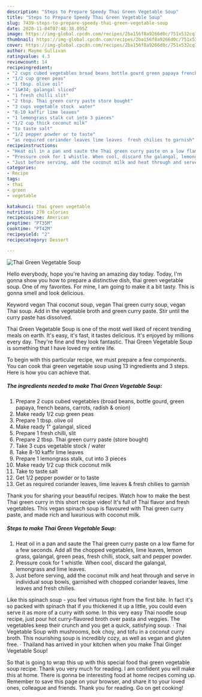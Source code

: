 ```yaml
---
description: "Steps to Prepare Speedy Thai Green Vegetable Soup"
title: "Steps to Prepare Speedy Thai Green Vegetable Soup"
slug: 7439-steps-to-prepare-speedy-thai-green-vegetable-soup
date: 2020-11-04T07:48:38.095Z
image: https://img-global.cpcdn.com/recipes/2ba156f8a9266d0c/751x532cq70/thai-green-vegetable-soup-recipe-main-photo.jpg
thumbnail: https://img-global.cpcdn.com/recipes/2ba156f8a9266d0c/751x532cq70/thai-green-vegetable-soup-recipe-main-photo.jpg
cover: https://img-global.cpcdn.com/recipes/2ba156f8a9266d0c/751x532cq70/thai-green-vegetable-soup-recipe-main-photo.jpg
author: Mayme Sullivan
ratingvalue: 4.3
reviewcount: 14
recipeingredient:
- "2 cups cubed vegetables broad beans bottle gourd green papaya french beans carrots radish  onion"
- "1/2 cup green peas"
- "1 tbsp. olive oil"
- "1&#34; galangal sliced"
- "1 fresh chilli slit"
- "2 tbsp. Thai green curry paste store bought"
- "3 cups vegetable stock  water"
- "8-10 kaffir lime leaves"
- "1 lemongrass stalk cut into 3 pieces"
- "1/2 cup thick coconut milk"
- "to taste salt"
- "1/2 pepper powder or to taste"
- "as required coriander leaves lime leaves  fresh chilies to garnish"
recipeinstructions:
- "Heat oil in a pan and saute the Thai green curry paste on a low flame for a few seconds. Add all the chopped vegetables, lime leaves, lemon grass, galangal, green peas, fresh chilli, stock, salt and pepper powder."
- "Pressure cook for 1 whistle. When cool, discard the galangal, lemongrass and lime leaves."
- "Just before serving, add the coconut milk and heat through and serve in individual soup bowls, garnished with chopped coriander leaves, lime leaves and fresh chilies."
categories:
- Recipe
tags:
- thai
- green
- vegetable

katakunci: thai green vegetable 
nutrition: 270 calories
recipecuisine: American
preptime: "PT35M"
cooktime: "PT42M"
recipeyield: "2"
recipecategory: Dessert

---
```



![Thai Green Vegetable Soup](https://img-global.cpcdn.com/recipes/2ba156f8a9266d0c/751x532cq70/thai-green-vegetable-soup-recipe-main-photo.jpg)

Hello everybody, hope you're having an amazing day today. Today, I'm gonna show you how to prepare a distinctive dish, thai green vegetable soup. One of my favorites. For mine, I am going to make it a bit tasty. This is gonna smell and look delicious.

Keyword vegan Thai coconut soup, vegan Thai green curry soup, vegan Thai soup. Add in the vegetable broth and green curry paste. Stir until the curry paste has dissolved.

Thai Green Vegetable Soup is one of the most well liked of recent trending meals on earth. It's easy, it's fast, it tastes delicious. It's enjoyed by millions every day. They're fine and they look fantastic. Thai Green Vegetable Soup is something that I have loved my entire life.


To begin with this particular recipe, we must prepare a few components. You can cook thai green vegetable soup using 13 ingredients and 3 steps. Here is how you can achieve that.

<!--inarticleads1-->

##### The ingredients needed to make Thai Green Vegetable Soup:

1. Prepare 2 cups cubed vegetables (broad beans, bottle gourd, green papaya, french beans, carrots, radish &amp; onion)
1. Make ready 1/2 cup green peas
1. Prepare 1 tbsp. olive oil
1. Make ready 1&#34; galangal, sliced
1. Prepare 1 fresh chilli, slit
1. Prepare 2 tbsp. Thai green curry paste (store bought)
1. Take 3 cups vegetable stock / water
1. Take 8-10 kaffir lime leaves
1. Prepare 1 lemongrass stalk, cut into 3 pieces
1. Make ready 1/2 cup thick coconut milk
1. Take to taste salt
1. Get 1/2 pepper powder or to taste
1. Get as required coriander leaves, lime leaves &amp; fresh chilies to garnish


Thank you for sharing your beautiful recipes. Watch how to make the best Thai green curry in this short recipe video! It&#39;s full of Thai flavor and fresh vegetables. This vegan spinach soup is flavoured with Thai green curry paste, and made rich and luxurious with coconut milk. 

<!--inarticleads2-->

##### Steps to make Thai Green Vegetable Soup:

1. Heat oil in a pan and saute the Thai green curry paste on a low flame for a few seconds. Add all the chopped vegetables, lime leaves, lemon grass, galangal, green peas, fresh chilli, stock, salt and pepper powder.
1. Pressure cook for 1 whistle. When cool, discard the galangal, lemongrass and lime leaves.
1. Just before serving, add the coconut milk and heat through and serve in individual soup bowls, garnished with chopped coriander leaves, lime leaves and fresh chilies.


Like this spinach soup - you feel virtuous right from the first bite. In fact it&#39;s so packed with spinach that if you thickened it up a little, you could even serve it as more of a curry with some. In this very easy Thai noodle soup recipe, just pour hot curry-flavored broth over pasta and veggies. The vegetables keep their crunch and you get a quick, satisfying soup. · Thai Vegetable Soup with mushrooms, bok choy, and tofu in a coconut curry broth. This nourishing soup is incredibly cozy, as well as vegan and gluten free. · Thailand has arrived in your kitchen when you make Thai Ginger Vegetable Soup! 

So that is going to wrap this up with this special food thai green vegetable soup recipe. Thank you very much for reading. I am confident you will make this at home. There is gonna be interesting food at home recipes coming up. Remember to save this page on your browser, and share it to your loved ones, colleague and friends. Thank you for reading. Go on get cooking!
